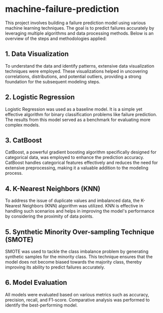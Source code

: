 # machine-failure-prediction

This project involves building a failure prediction model using various machine learning techniques. The goal is to predict failures accurately by leveraging multiple algorithms and data processing methods. Below is an overview of the steps and methodologies applied:

## 1. Data Visualization
To understand the data and identify patterns, extensive data visualization techniques were employed. These visualizations helped in uncovering correlations, distributions, and potential outliers, providing a strong foundation for the subsequent modeling steps.

## 2. Logistic Regression
Logistic Regression was used as a baseline model. It is a simple yet effective algorithm for binary classification problems like failure prediction. The results from this model served as a benchmark for evaluating more complex models.

## 3. CatBoost
CatBoost, a powerful gradient boosting algorithm specifically designed for categorical data, was employed to enhance the prediction accuracy. CatBoost handles categorical features effectively and reduces the need for extensive preprocessing, making it a valuable addition to the modeling process.

## 4. K-Nearest Neighbors (KNN)
To address the issue of duplicate values and imbalanced data, the K-Nearest Neighbors (KNN) algorithm was utilized. KNN is effective in handling such scenarios and helps in improving the model's performance by considering the proximity of data points.

## 5. Synthetic Minority Over-sampling Technique (SMOTE)
SMOTE was used to tackle the class imbalance problem by generating synthetic samples for the minority class. This technique ensures that the model does not become biased towards the majority class, thereby improving its ability to predict failures accurately.

## 6. Model Evaluation
All models were evaluated based on various metrics such as accuracy, precision, recall, and F1-score. Comparative analysis was performed to identify the best-performing model.

